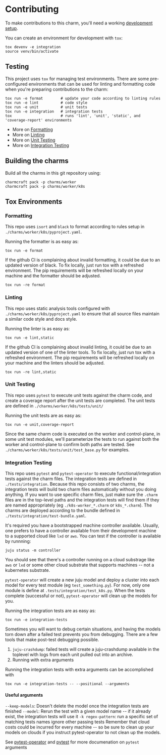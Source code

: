 # Contributing

To make contributions to this charm, you'll need a working [development setup](https://juju.is/docs/sdk/dev-setup).

You can create an environment for development with `tox`:

```shell
tox devenv -e integration
source venv/bin/activate
```

## Testing

This project uses `tox` for managing test environments. There are some pre-configured environments
that can be used for linting and formatting code when you're preparing contributions to the charm:

```shell
tox run -e format        # update your code according to linting rules
tox run -e lint          # code style
tox run -e unit          # unit tests
tox run -e integration   # integration tests
tox                      # runs 'lint', 'unit', 'static', and 'coverage-report' environments
```

* More on [Formatting]()
* More on [Linting]()
* More on [Unit Testing]()
* More on [Integration Testing]()

## Building the charms

Build all the charms in this git repository using:

```shell
charmcraft pack -p charms/worker
charmcraft pack -p charms/worker/k8s
```

## Tox Environments

### Formatting

This repo uses `isort` and `black` to format according to rules setup in `./charms/worker/k8s/pyproject.yaml`.

Running the formatter is as easy as:
```shell
tox run -e format
```

If the github CI is complaining about invalid formatting, it could be due to an updated version of black. To fix locally, just run tox with a refreshed environment. The pip requirements will be refreshed locally on your machine and the formatter should be adjusted.

```shell
tox run -re format
```

### Linting

This repo uses static analysis tools configured with `./charms/worker/k8s/pyproject.yaml` to ensure that all source files maintain a similar code style and docs style.

Running the linter is as easy as:
```shell
tox run -e lint,static
```

If the github CI is complaining about invalid linting, it could be due to an updated version of one of the linter tools. To fix locally, just run tox with a refreshed environment. The pip requirements will be refreshed locally on your machine and the linters should be adjusted.

```shell
tox run -re lint,static
```

### Unit Testing

This repo uses `pytest` to execute unit tests against the charm code, and create a coverage report after the unit tests are completed. The unit tests are defined in `./charms/worker/k8s/tests/unit/`

Running the unit tests are as easy as:
```shell
tox run -e unit,coverage-report
```

Since the same charm code is executed on the worker and control-plane, in some unit test modules, we'll parameterize the tests to run against both the worker and control-plane to confirm both paths are tested. See `./charms/worker/k8s/tests/unit/test_base.py` for examples.


### Integration Testing

This repo uses `pytest` and `pytest-operator` to execute functional/integration tests against the charm files. The integration tests are defined in `./tests/integration`. Because this repo consists of two charms, the integration tests will build two charm files automatically without you doing anything. If you want to use specific charm files, just make sure the `.charm` files are in the top-level paths and the integration tests will find them if they are named appropriately (eg `./k8s-worker_*.charm` or `k8s_*.charm`). The charms are deployed according to the bundle defined in `./tests/integration/test-bundle.yaml`.

It's required you have a bootstrapped machine controller available. Usually, one prefers to have a controller available from their development machine to a supported cloud like `lxd` or `aws`. You can test if the controller is available by runnning:

```shell
juju status -m controller
```

You should see that there's a controller running on a cloud substrage like `aws` or `lxd` or some other cloud substrate that supports machines -- not a kubernetes substrate.

`pytest-operator` will create a new juju model and deploy a cluster into each model for every test module (eg `test_something.py`). For now, only one module is define at `.tests/integration/test_k8s.py`. When the tests complete (successful or not), `pytest-operator` will clean up the models for you.

Running the integration tests are as easy as:
```shell
tox run -e integration-tests
```

Sometimes you will want to debug certain situations, and having the models torn down after a failed test prevents you from debugging. There are a few tools that make post-test debugging possible. 

1) `juju-crashdump`: failed tests will create a juju-crashdump available in the toplevel with logs from each unit pulled out into an archive.
2) Running with extra arguments

Running the integration tests with extra arguments can be accomplished with
```shell
tox run -e integration-tests -- --positional --arguments
```

#### Useful arguments
`--keep-models`: Doesn't delete the model once the integration tests are finished
`--model`: Rerun the test with a given model name -- if it already exist, the integration tests will use it
`-k regex-pattern`: run a specific set of matching tests names ignore other passing tests
Remember that cloud costs could be incurred for every machine -- so be sure to clean up your models on clouds if you instruct pytest-operator to not clean up the models. 

See [pytest-operator](https://github.com/charmed-kubernetes/pytest-operator/blob/main/docs/reference.md) and [pytest](https://docs.pytest.org/en/7.1.x/contents.html) for more documenation on `pytest` arguments


